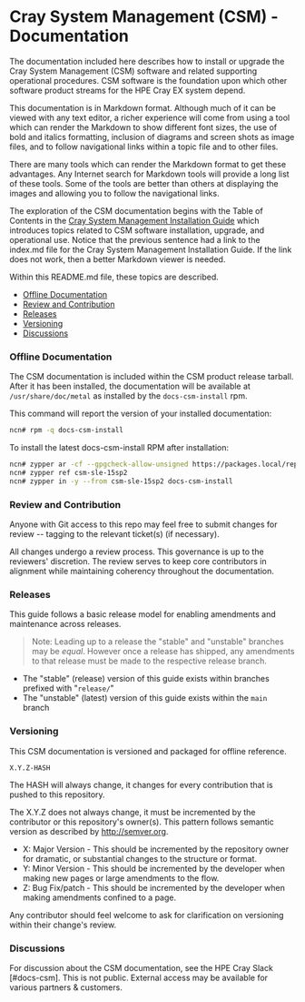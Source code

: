 <a name="cray-system-management"></a>
# Cray System Management (CSM) - Documentation

The documentation included here describes how to install or upgrade the Cray System Management (CSM)
software and related supporting operational procedures.  CSM software is the foundation upon which
other software product streams for the HPE Cray EX system depend.

This documentation is in Markdown format.  Although much of it can be viewed with any text editor,
a richer experience will come from using a tool which can render the Markdown to show different font
sizes, the use of bold and italics formatting, inclusion of diagrams and screen shots as image files,
and to follow navigational links within a topic file and to other files.

There are many tools which can render the Markdown format to get these advantages.  Any Internet search
for Markdown tools will provide a long list of these tools.  Some of the tools are better than others
at displaying the images and allowing you to follow the navigational links.

The exploration of the CSM documentation begins with the Table of Contents in
the [Cray System Management Installation Guide](index.md) which introduces 
topics related to CSM software installation, upgrade, and operational use.  Notice that the
previous sentence had a link to the index.md file for the Cray System Management Installation Guide. 
If the link does not work, then a better Markdown viewer is needed.

Within this README.md file, these topics are described.

   * [Offline Documentation](#offline-documentation)
   * [Review and Contribution](#review-and-contribution)
   * [Releases](#releases)
   * [Versioning](#versioning)
   * [Discussions](#discussions)


<a name="offline-documentation"></a>
### Offline Documentation

The CSM documentation is included within the CSM product release tarball.  After it has been installed, the 
documentation will be available at `/usr/share/doc/metal` as installed by the `docs-csm-install` rpm.

This command will report the version of your installed documentation:

```bash
ncn# rpm -q docs-csm-install
```

To install the latest docs-csm-install RPM after installation:

```bash
ncn# zypper ar -cf --gpgcheck-allow-unsigned https://packages.local/repository/csm-sle-15sp2 csm-sle-15sp2
ncn# zypper ref csm-sle-15sp2
ncn# zypper in -y --from csm-sle-15sp2 docs-csm-install
```

<a name="review-and-contribution"></a>
### Review and Contribution

Anyone with Git access to this repo may feel free to submit changes for review -- tagging to the
relevant ticket(s) (if necessary).

All changes undergo a review process.  This governance is up to the reviewers' discretion. The
review serves to keep core contributors in alignment while maintaining coherency throughout
the documentation.

<a name="releases"></a>
### Releases 

This guide follows a basic release model for enabling amendments and maintenance across releases.

> Note: Leading up to a release the "stable" and "unstable" branches may be _equal_.
> However once a release has shipped, any amendments to that release must be made to the respective release branch.

- The "stable" (release) version of this guide exists within branches prefixed with "`release/`"
- The "unstable" (latest) version of this guide exists within the `main` branch

<a name="versioning"></a>

### Versioning

This CSM documentation is versioned and packaged for offline reference.

    X.Y.Z-HASH

The HASH will always change, it changes for every contribution that is pushed to this repository.

The X.Y.Z does not always change, it must be incremented by the contributor or this repository's
owner(s). This pattern follows semantic version as described by http://semver.org.

- X: Major Version - This should be incremented by the repository owner for dramatic, or substantial
  changes to the structure or format.
- Y: Minor Version - This should be incremented by the developer when making new pages or large
  amendments to the flow.
- Z: Bug Fix/patch - This should be incremented by the developer when making amendments confined to
  a page.

Any contributor should feel welcome to ask for clarification on versioning within their change's review.

<a name="discussions"></a>
### Discussions

For discussion about the CSM documentation, see the HPE Cray Slack [#docs-csm].  This is not public.
External access may be available for various partners & customers.

